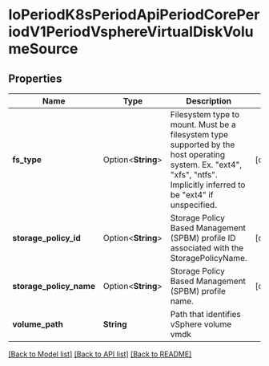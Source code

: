# IoPeriodK8sPeriodApiPeriodCorePeriodV1PeriodVsphereVirtualDiskVolumeSource

## Properties

Name | Type | Description | Notes
------------ | ------------- | ------------- | -------------
**fs_type** | Option<**String**> | Filesystem type to mount. Must be a filesystem type supported by the host operating system. Ex. \"ext4\", \"xfs\", \"ntfs\". Implicitly inferred to be \"ext4\" if unspecified. | [optional]
**storage_policy_id** | Option<**String**> | Storage Policy Based Management (SPBM) profile ID associated with the StoragePolicyName. | [optional]
**storage_policy_name** | Option<**String**> | Storage Policy Based Management (SPBM) profile name. | [optional]
**volume_path** | **String** | Path that identifies vSphere volume vmdk | 

[[Back to Model list]](../README.md#documentation-for-models) [[Back to API list]](../README.md#documentation-for-api-endpoints) [[Back to README]](../README.md)


